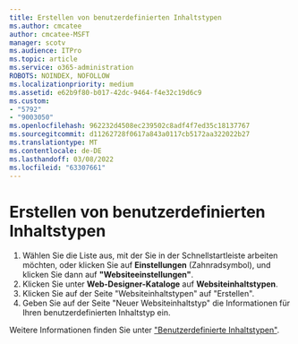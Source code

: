 ```yaml
---
title: Erstellen von benutzerdefinierten Inhaltstypen
ms.author: cmcatee
author: cmcatee-MSFT
manager: scotv
ms.audience: ITPro
ms.topic: article
ms.service: o365-administration
ROBOTS: NOINDEX, NOFOLLOW
ms.localizationpriority: medium
ms.assetid: e62b9f80-b017-42dc-9464-f4e32c19d6c9
ms.custom:
- "5792"
- "9003050"
ms.openlocfilehash: 962232d4508ec239502c8adf4f7ed35c18137767
ms.sourcegitcommit: d11262728f0617a843a0117cb5172aa322022b27
ms.translationtype: MT
ms.contentlocale: de-DE
ms.lasthandoff: 03/08/2022
ms.locfileid: "63307661"
---
```

# <a name="create-custom-content-types"></a>Erstellen von benutzerdefinierten Inhaltstypen

1. Wählen Sie die Liste aus, mit der Sie in der Schnellstartleiste arbeiten möchten, oder klicken Sie auf **Einstellungen** (Zahnradsymbol), und klicken Sie dann auf **"Websiteeinstellungen"**.
2. Klicken Sie unter **Web-Designer-Kataloge** auf **Websiteinhaltstypen**.
3. Klicken Sie auf der Seite "Websiteinhaltstypen" auf "Erstellen".
4. Geben Sie auf der Seite "Neuer Websiteinhaltstyp" die Informationen für Ihren benutzerdefinierten Inhaltstyp ein.

Weitere Informationen finden Sie unter  ["Benutzerdefinierte Inhaltstypen"](https://support.microsoft.com/office/e1277a2e-a1e8-4473-9126-91a0647766e5#__toc323548991).